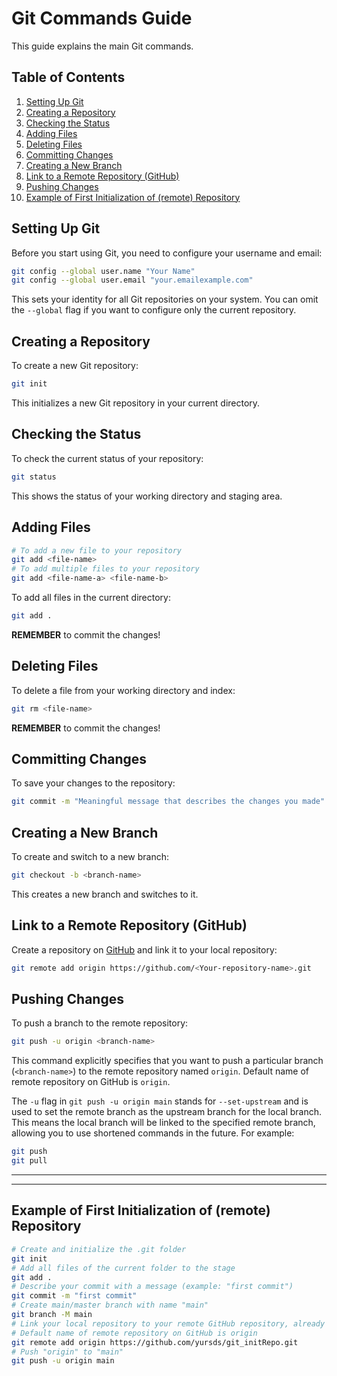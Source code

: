 # Git Commands Guide

This guide explains the main Git commands.

## Table of Contents
1. [Setting Up Git](#setting-up-git)
1. [Creating a Repository](#creating-a-repository)
1. [Checking the Status](#checking-the-status)
1. [Adding Files](#adding-files)
1. [Deleting Files](#deleting-files)
1. [Committing Changes](#committing-changes)
1. [Creating a New Branch](#creating-a-new-branch)
1. [Link to a Remote Repository (GitHub)](#link-to-a-remote-repository-github)
1. [Pushing Changes](#pushing-changes)
1. [Example of First Initialization of (remote) Repository](#example-of-first-initialization-of-remote-repository)

## Setting Up Git
Before you start using Git, you need to configure your username and email:

```sh
git config --global user.name "Your Name"
git config --global user.email "your.emailexample.com"
```
This sets your identity for all Git repositories on your system.
You can omit the `--global` flag if you want to configure only the current repository.

## Creating a Repository
To create a new Git repository:

```sh
git init
```
This initializes a new Git repository in your current directory.

## Checking the Status
To check the current status of your repository:

```sh
git status
```
This shows the status of your working directory and staging area.

## Adding Files

```sh
# To add a new file to your repository
git add <file-name>
# To add multiple files to your repository
git add <file-name-a> <file-name-b>
```
To add all files in the current directory:

```sh
git add .
```
**REMEMBER** to commit the changes!

## Deleting Files
To delete a file from your working directory and index:

```sh
git rm <file-name>
```
**REMEMBER** to commit the changes!

## Committing Changes
To save your changes to the repository:

```sh
git commit -m "Meaningful message that describes the changes you made"
```

## Creating a New Branch
To create and switch to a new branch:

```sh
git checkout -b <branch-name>
```
This creates a new branch and switches to it.

## Link to a Remote Repository (GitHub)
Create a repository on [GitHub](https://github.com) and link it to your local repository:

```sh 
git remote add origin https://github.com/<Your-repository-name>.git
```

## Pushing Changes
To push a branch to the remote repository:

```sh
git push -u origin <branch-name>
```
This command explicitly specifies that you want to push a particular branch (`<branch-name>`) to the remote repository named `origin`.  Default name of remote repository on GitHub is `origin`. 

The `-u` flag in `git push -u origin main` stands for `--set-upstream` and is used to set the remote branch as the upstream branch for the local branch. This means the local branch will be linked to the specified remote branch, allowing you to use shortened commands in the future.   For example:
```sh
git push 
git pull
```

---
---

## Example of First Initialization of (remote) Repository
```sh
# Create and initialize the .git folder
git init
# Add all files of the current folder to the stage
git add .
# Describe your commit with a message (example: "first commit")
git commit -m "first commit"
# Create main/master branch with name "main"
git branch -M main
# Link your local repository to your remote GitHub repository, already created on GitHub (example: "https://github.com/yursds/git_initRepo.git")
# Default name of remote repository on GitHub is origin 
git remote add origin https://github.com/yursds/git_initRepo.git
# Push "origin" to "main"
git push -u origin main
```
